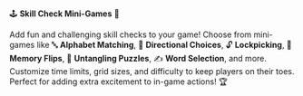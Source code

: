 🕹️ **Skill Check Mini-Games** 🎯

Add fun and challenging skill checks to your game! Choose from mini-games like 🔤 **Alphabet Matching**, 🧭 **Directional Choices**, 🔓 **Lockpicking**, 🧩 **Memory Flips**, 🧶 **Untangling Puzzles**, ✍️ **Word Selection**, and more. Customize time limits, grid sizes, and difficulty to keep players on their toes. Perfect for adding extra excitement to in-game actions! 🏆
